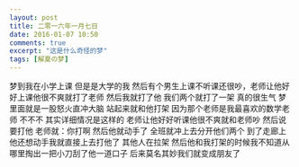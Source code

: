 ```yaml
---
layout: post
title: 二零一六年一月七日
date: 2016-01-07 10:50
comments: true
excerpt: "这是什么奇怪的梦"
tags: [解夏の梦]
---
```

梦到我在小学上课 但是是大学的我 然后有个男生上课不听课还很吵，老师让他好好上课他很不爽就打了老师 然后我就打了他 我们两个就打了一架
真的很生气 梦里面就是一股怒火直冲大脑 站起来就和他打架 因为那个老师是我最喜欢的数学老师
不不不 其实详细情况是这样的
老师让他好好听课他很不爽就和老师吵 然后说要打他 老师就：你打啊 然后他就动手了 全班就冲上去分开他们两个 到了走廊上他还想动手我就直接上去打他了 其他人在拉架
然后他和我打架的时候我不知道从哪里掏出一把小刀刮了他一道口子 后来莫名其妙我们就变成朋友了
